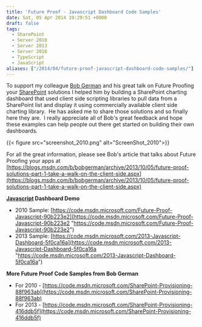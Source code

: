 ```yaml
---
title: 'Future Proof - Javascript Dashboard Code Samples'
date: Sat, 05 Apr 2014 19:29:51 +0000
draft: false
tags: 
  - SharePoint
  - Server 2010
  - Server 2013
  - Server 2016
  - TypeScript
  - JavaScript
aliases: ["/2014/04/future-proof-javascript-dashboard-code-samples/"]
---
```


To support my colleague [Bob German](https://blogs.msdn.com/b/bobgerman/ "Bob German") and his great talk on Future Proofing your [SharePoint](https://sharepoint.microsoft.com "Microsoft SharePoint") solutions I helped him by building a SharePoint charting dashboard that used client side scripting libraries to pull data from a SharePoint list and display it using commercially available client side charting library.  He has asked me to share those solutions and so finally here they are.  I really appreciate all of Bob's great feedback and hope these examples can help people out there get started on building their own dashboards.

{{< figure src="screenshot_2010.png" alt="ScreenShot_2010">}}

For all the great information, please see Bob's article that talks about Future Proofing your apps at [https://blogs.msdn.com/b/bobgerman/archive/2013/10/05/future-proof-solutions-part-1-take-a-walk-on-the-client-side.aspx](https://blogs.msdn.com/b/bobgerman/archive/2013/10/05/future-proof-solutions-part-1-take-a-walk-on-the-client-side.aspx)

**[Javascript](https://en.wikipedia.org/wiki/JavaScript "JavaScript") Dashboard Demo**

* 2010 Sample: [https://code.msdn.microsoft.com/Future-Proof-Javascript-90b223e2](https://code.msdn.microsoft.com/Future-Proof-Javascript-90b223e2 "https://code.msdn.microsoft.com/Future-Proof-Javascript-90b223e2")
* 2013 Sample: [https://code.msdn.microsoft.com/2013-Javascript-Dashboard-5f0ca16a](https://code.msdn.microsoft.com/2013-Javascript-Dashboard-5f0ca16a "https://code.msdn.microsoft.com/2013-Javascript-Dashboard-5f0ca16a")

**More Future Proof Code Samples from Bob German**

* For 2010 - [https://code.msdn.microsoft.com/SharePoint-Provisioning-88f963ab](https://code.msdn.microsoft.com/SharePoint-Provisioning-88f963ab)
* For 2013 - [https://code.msdn.microsoft.com/SharePoint-Provisioning-416ddb5f](https://code.msdn.microsoft.com/SharePoint-Provisioning-416ddb5f)
